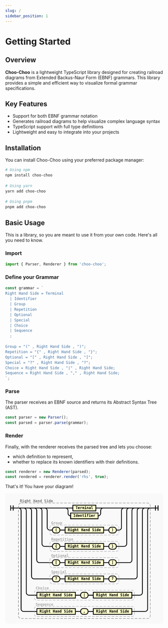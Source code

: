 ```yaml
---
slug: /
sidebar_position: 1
---
```


# Getting Started

## Overview

**Choo-Choo** is a lightweight TypeScript library designed for creating railroad diagrams from Extended Backus-Naur Form (EBNF) grammars. This library provides a simple and efficient way to visualize formal grammar specifications.

## Key Features

- Support for both EBNF grammar notation
- Generates railroad diagrams to help visualize complex language syntax
- TypeScript support with full type definitions
- Lightweight and easy to integrate into your projects

## Installation

You can install Choo-Choo using your preferred package manager:

```bash
# Using npm
npm install choo-choo

# Using yarn
yarn add choo-choo

# Using pnpm
pnpm add choo-choo
```

## Basic Usage

This is a library, so you are meant to use it from your own code. Here's all you need to know.

### Import

```typescript
import { Parser, Renderer } from 'choo-choo';
```

### Define your Grammar

```typescript
const grammar = `
Right Hand Side = Terminal
  | Identifier
  | Group
  | Repetition
  | Optional
  | Special
  | Choice
  | Sequence
  ;

Group = "(" , Right Hand Side , ")";
Repetition = "{" , Right Hand Side , "}";
Optional = "[" , Right Hand Side , "]";
Special = "?" , Right Hand Side , "?";
Choice = Right Hand Side , "|" , Right Hand Side;
Sequence = Right Hand Side , "," , Right Hand Side;
`;
```

### Parse

The parser receives an EBNF source and returns its Abstract Syntax Tree (AST).

```typescript
const parser = new Parser();
const parsed = parser.parse(grammar);
```

### Render

Finally, with the renderer receives the parsed tree and lets you choose:

* which definition to represent,
* whether to replace its known identifiers with their definitions.

```typescript
const renderer = new Renderer(parsed);
const rendered = renderer.render('rhs', true);
```

That's it! You have your diagram!

![rhs](./rhs.png)